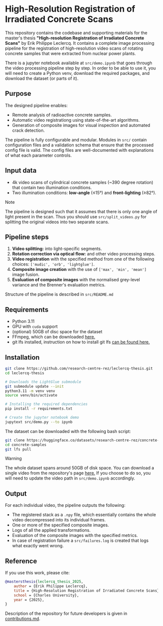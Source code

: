 # High-Resolution Registration of Irradiated Concrete Scans

This repository contains the codebase and supporting materials for the master's thesis **"High-resolution Registration of Irradiated Concrete Scans"** by Erik Philippe Leclercq. It contains a complete image processing pipeline for the registration of high-resolution video scans of rotating concrete samples that were extracted from nuclear power plants. 

There is a jupyter notebook available at `src/demo.ipynb` that goes through the video processing pipeline step by step. In order to be able to use it, you will need to create a Python venv, download the required packages, and download the dataset (or parts of it).

## Purpose

The designed pipeline enables: 

- Remote analysis of radioactive concrete samples.
- Automatic video registrationg using state-of-the-art algorithms. 
- Generation of composite images for visual inspection and automated crack detection.

The pipeline is fully configurable and modular. Modules in `src/` contain configuration files and a validation schema that ensure that the processed config file is valid. The config files are well-documented with explanations of what each parameter controls.

## Input data

- 4k video scans of cylindrical concrete samples (~390 degree rotation) that contain two illumination conditions.
- Two illumination conditions: **low-angle** (≤15°) and **front-lighting** (≥82°).

> [!NOTE]
> The pipeline is designed such that it assumes that there is only one angle of light present in the scan. Thus you should use `src/split_videos.py` for splitting the original videos into two separate scans.

## Pipeline steps

1. **Video splitting:** into light-specific segments.
1. **Rotation correction via optical flow:** and other video processing steps.
1. **Video registration** with the specified method from one of the following choices: `['mudic', 'orb', 'lightglue']`.
1. **Composite image creation** with the use of `['max', 'min', 'mean']` image fusion.
1. **Evaluation of composite images** with the normalised grey-level variance and the Brenner's evaluation metrics.

Structure of the pipeline is described in `src/README.md`

## Requirements

- Python 3.11
- GPU with `cuda` support
- (optional) 50GB of disc space for the dataset
- FFmpeg, which can be downloaded [here.](https://ffmpeg.org/download.html) 
- git lfs installed, instruction on how to install git lfs [can be found here.](https://docs.github.com/en/repositories/working-with-files/managing-large-files/installing-git-large-file-storage)  

## Installation

```bash
git clone https://github.com/research-centre-rez/leclercq-thesis.git
cd leclercq-thesis

# Downloads the LightGlue submodule
git submodule update --init
python3.11 -m venv venv
source venv/bin/activate

# Installing the required dependencies
pip install -r requirements.txt

# Create the jupyter notebook demo
jupytext src/demo.py --to ipynb
```

The dataset can be downloaded with the following bash script:

```bash
git clone https://huggingface.co/datasets/research-centre-rez/concrete-samples
cd concrete-samples
git lfs pull
```

> [!WARNING]
> The whole dataset spans around 50GB of disk space. You can download a single video from the repository's page [here.](https://huggingface.co/datasets/research-centre-rez/concrete-samples/blob/main/3A.MP4) If you choose to do so, you will need to update the video path in `src/demo.ipynb` accordingly.

## Output

For each individual video, the pipeline outputs the following:

- The registered stack as a `.npy` file, which essentially contains the whole video decompressed into its individual frames.
- One or more of the specified composite images.
- Logs of all the applied transformations.
- Evaluation of the composite images with the specified metrics.
- In case of registration failure a `src/failures.log` is created that logs what exactly went wrong.

## Reference

If you use this work, please cite:

```bibtex
@mastersthesis{leclercq_thesis_2025,
    author = {Erik Philippe Leclercq},
    title = {High-Resolution Registration of Irradiated Concrete Scans},
    school = {Charles University},
    year = {2025},
}
```

Description of the repository for future developers is given in [contributions.md](/contributions.md).
